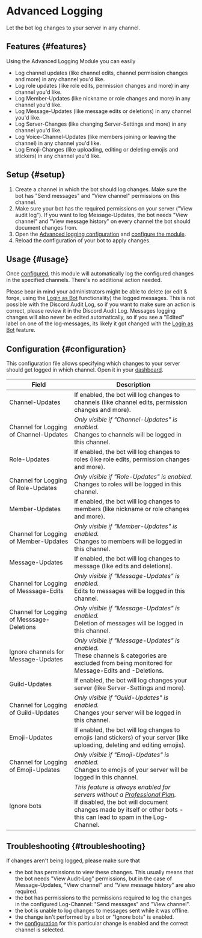 # Advanced Logging

Let the bot log changes to your server in any channel.

<ModuleOverview moduleName="logging" />

## Features {#features}

Using the Advanced Logging Module you can easily

* Log channel updates (like channel edits, channel permission changes and more) in any channel you'd like.
* Log role updates (like role edits, permission changes and more) in any channel you'd like.
* Log Member-Updates (like nickname or role changes and more) in any channel you'd like.
* Log Message-Updates (like message edits or deletions) in any channel you'd like.
* Log Server-Changes (like changing Server-Settings and more) in any channel you'd like.
* Log Voice-Channel-Updates (like members joining or leaving the channel) in any channel you'd like.
* Log Emoji-Changes (like uploading, editing or deleting emojis and stickers) in any channel you'd like.

## Setup {#setup}

1. Create a channel in which the bot should log changes. Make sure the bot has "Send messages" and "View channel"
   permissions on this channel.
2. Make sure your bot has the required permissions on your server ("View audit log"). If you want to log
   Message-Updates, the bot needs "View channel" and "View message history" on every channel the bot should document
   changes from.
3. Open the [Advanced logging configuration](https://scnx.app/glink?page=bot/configuration?file=logging%7Cconfig)
   and [configure the module](#configuration).
4. Reload the configuration of your bot to apply changes.

## Usage {#usage}

Once [configured](#configuration), this module will automatically log the configured changes in the specified channels.
There's no additional action needed.

Please bear in mind your administrators might be able to delete (or edit & forge, using
the [Login as Bot](/docs/custom-bot/login-as-bot) functionality) the logged messages. This is not possible with the Discord Audit
Log, so if you want to make sure an action is correct, please review it in the Discord Audit Log. Messages logging
changes will also never be edited automatically, so if you see a "Edited" label on one of the log-messages, its likely
it got changed with the
[Login as Bot](/docs/custom-bot/login-as-bot) feature.

## Configuration {#configuration}

This configuration file allows specifying which changes to your server should get logged in which channel. Open it in
your [dashboard](https://scnx.app/glink?page=bot/configuration?file=logging%7Cconfig).

| Field                                     | Description                                                                                                                                                                                                                                  |
|-------------------------------------------|----------------------------------------------------------------------------------------------------------------------------------------------------------------------------------------------------------------------------------------------|
| Channel-Updates                           | If enabled, the bot will log changes to channels (like channel edits, permission changes and more).                                                                                                                                          |
| Channel for Logging of Channel-Updates    | <i>Only visible if "Channel-Updates" is enabled.</i><br/>Changes to channels will be logged in this channel.                                                                                                                                 |
| Role-Updates                              | If enabled, the bot will log changes to roles (like role edits, permission changes and more).                                                                                                                                                |
| Channel for Logging of Role-Updates       | <i>Only visible if "Role-Updates" is enabled.</i><br/>Changes to roles will be logged in this channel.                                                                                                                                       |
| Member-Updates                            | If enabled, the bot will log changes to members (like nickname or role changes and more).                                                                                                                                                    |
| Channel for Logging of Member-Updates     | <i>Only visible if "Member-Updates" is enabled.</i><br/>Changes to members will be logged in this channel.                                                                                                                                   |
| Message-Updates                           | If enabled, the bot will log changes to message (like edits and deletions).                                                                                                                                                                  |
| Channel for Logging of Messsage-Edits     | <i>Only visible if "Message-Updates" is enabled.</i><br/>Edits to messages will be logged in this channel.                                                                                                                                   |
| Channel for Logging of Messsage-Deletions | <i>Only visible if "Message-Updates" is enabled.</i><br/>Deletion of messages will be logged in this channel.                                                                                                                                |
| Ignore channels for Message-Updates       | <i>Only visible if "Message-Updates" is enabled.</i><br/>These channels & categories are excluded from being monitored for Message-Edits and -Deletions.                                                                                     |
| Guild-Updates                             | If enabled, the bot will log changes your server (like Server-Settings and more).                                                                                                                                                            |
| Channel for Logging of Guild-Updates      | <i>Only visible if "Guild-Updates" is enabled.</i><br/>Changes your server will be logged in this channel.                                                                                                                                   |
| Emoji-Updates                             | If enabled, the bot will log changes to emojis (and stickers) of your server (like uploading, deleting and editing emojis).                                                                                                                  |
| Channel for Logging of Emoji-Updates      | <i>Only visible if "Emoji-Updates" is enabled.</i><br/>Changes to emojis of your server will be logged in this channel.                                                                                                                      |
| Ignore bots                               | <i>This feature is always enabled for servers without a <a href="/docs/scnx/guilds/plans">Professional Plan</a>.</i><br/>If disabled, the bot will document changes made by itself or other bots - this can lead to spam in the Log-Channel. |

## Troubleshooting {#troubleshooting}

If changes aren't being logged, please make sure that

* the bot has permissions to view these changes. This usually means that the bot needs "View Audit-Log" permissions, but
  in the case of Message-Updates, "View channel" and "View message history" are also required.
* the bot has permissions to the permissions required to log the changes in the configured Log-Channel: "Send messages"
  and "View channel".
* the bot is unable to log changes to messages sent while it was offline.
* the change isn't performed by a bot or "Ignore bots" is enabled.
* the [configuration](#configuration) for this particular change is enabled and the correct channel is selected.